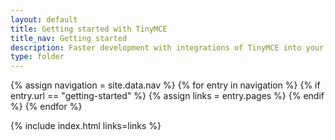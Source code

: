 ```yaml
---
layout: default
title: Getting started with TinyMCE
title_nav: Getting started
description: Faster development with integrations of TinyMCE into your favorite framework or CMS.
type: folder
---
```

{% assign navigation = site.data.nav %}
{% for entry in navigation %}
  {% if entry.url == "getting-started" %}
    {% assign links = entry.pages %}
  {% endif %}
{% endfor %}

{% include index.html links=links %}
